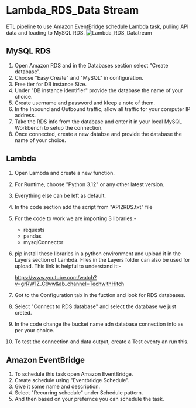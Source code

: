 # Lambda_RDS_Data Stream
ETL pipeline to use Amazon EventBridge schedule Lambda task, pulling API data and loading to MySQL RDS.
![Lambda_RDS_Datatream](https://github.com/user-attachments/assets/f46da575-5f26-4777-8223-64b84f080c34)

## MySQL RDS
1. Open Amazon RDS and in the Databases section select "Create database".
2. Choose "Easy Create" and "MySQL" in configuration.
3. Free tier for DB instance Size.
4. Under "DB instance identifier" provide the database the name of your choice.
5. Create username and password and kleep a note of them.
6. In the Inbound and Outbound traffic, allow all traffic for your computer IP address.
7. Take the RDS info from the database and enter it in your local MySQL Workbench to setup the connection.
8. Once connected, create a new databse and provide the database the name of your choice.

## Lambda
1. Open Lambda and create a new function.
2. For Runtime, choose "Python 3.12" or any other latest version.
3. Everything else can be left as default.
4. In the code section add the script from "API2RDS.txt" file
5. For the code to work we are importing 3 libraries:-
   - requests
   - pandas
   - mysqlConnector
6. pip install these libraries in a python environment and upload it in the Layers section of Lambda.
   FIles in the Layers folder can also be used for upload.
   This link is helpful to understand it:-
   
   https://www.youtube.com/watch?v=grRW1Z_C9vw&ab_channel=TechwithHitch
8. Got to the Configuration tab in the fuction and look for RDS databases.
9. Select "Connect to RDS database" and select the database we just creted.
10. In the code change the bucket name adn database connection info as per your choice.
11. To test the connection and data output, create a Test eventy an run this.

## Amazon EventBridge
1. To schedule this task open Amazon EventBridge.
2. Create schedule using "Eventbridge Schedule".
3. Give it some name and description.
4. Select "Recurring schedule" under Schedule pattern.
5. And then based on your prefernce you can schedule the task.
